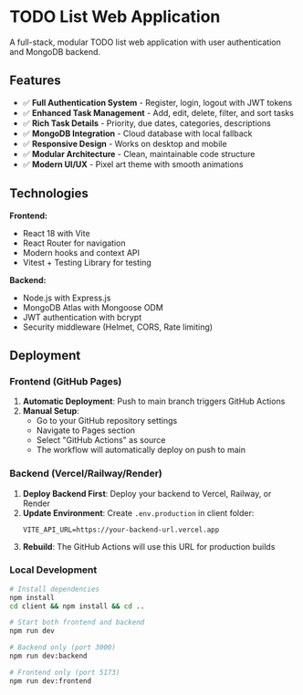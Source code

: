 # TODO List Web Application

A full-stack, modular TODO list web application with user authentication and MongoDB backend.

## Features

- ✅ **Full Authentication System** - Register, login, logout with JWT tokens
- ✅ **Enhanced Task Management** - Add, edit, delete, filter, and sort tasks
- ✅ **Rich Task Details** - Priority, due dates, categories, descriptions
- ✅ **MongoDB Integration** - Cloud database with local fallback
- ✅ **Responsive Design** - Works on desktop and mobile
- ✅ **Modular Architecture** - Clean, maintainable code structure
- ✅ **Modern UI/UX** - Pixel art theme with smooth animations

## Technologies

**Frontend:**
- React 18 with Vite
- React Router for navigation
- Modern hooks and context API
- Vitest + Testing Library for testing

**Backend:**
- Node.js with Express.js
- MongoDB Atlas with Mongoose ODM
- JWT authentication with bcrypt
- Security middleware (Helmet, CORS, Rate limiting)

## Deployment

### Frontend (GitHub Pages)

1. **Automatic Deployment**: Push to main branch triggers GitHub Actions
2. **Manual Setup**: 
   - Go to your GitHub repository settings
   - Navigate to Pages section
   - Select "GitHub Actions" as source
   - The workflow will automatically deploy on push to main

### Backend (Vercel/Railway/Render)

1. **Deploy Backend First**: Deploy your backend to Vercel, Railway, or Render
2. **Update Environment**: Create `.env.production` in client folder:
   ```
   VITE_API_URL=https://your-backend-url.vercel.app
   ```
3. **Rebuild**: The GitHub Actions will use this URL for production builds

### Local Development

```bash
# Install dependencies
npm install
cd client && npm install && cd ..

# Start both frontend and backend
npm run dev

# Backend only (port 3000)
npm run dev:backend

# Frontend only (port 5173)  
npm run dev:frontend
```

